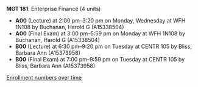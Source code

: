 **MGT 181**: Enterprise Finance (4 units)

- **A00** (Lecture) at 2:00 pm–3:20 pm on Monday, Wednesday at WFH 1N108 by Buchanan, Harold G (A15338504)
- **A00** (Final Exam) at 3:00 pm–5:59 pm on Monday at WFH 1N108 by Buchanan, Harold G (A15338504)
- **B00** (Lecture) at 6:30 pm–9:20 pm on Tuesday at CENTR 105 by Bliss, Barbara Ann (A15373958)
- **B00** (Final Exam) at 7:00 pm–9:59 pm on Tuesday at CENTR 105 by Bliss, Barbara Ann (A15373958)

[Enrollment numbers over time](./MGT181.tsv)
